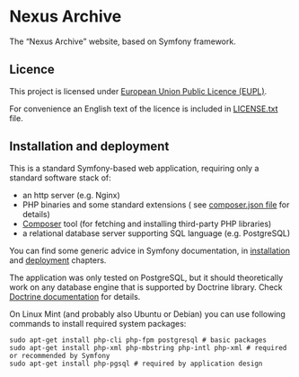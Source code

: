 # Nexus Archive

The <q>Nexus Archive</q> website, based on Symfony framework.

## Licence

This project is licensed under [European Union Public Licence (EUPL)][EUPL].

For convenience an English text of the licence is included
in [LICENSE.txt](LICENSE.txt) file.

## Installation and deployment

This is a standard Symfony-based web application, requiring only a standard
software stack of:

- an http server (e.g. Nginx)
- PHP binaries and some standard extensions (
  see [composer.json file](composer.json) for details)
- [Composer][Composer] tool (for fetching and installing third-party PHP
  libraries)
- a relational database server supporting SQL language (e.g. PostgreSQL)

You can find some generic advice in Symfony documentation,
in [installation][SymfonyInstallation]
and [deployment][SymfonyDeployment] chapters.

The application was only tested on PostgreSQL, but it should theoretically work
on any database engine that is supported by Doctrine library.
Check [Doctrine documentation][DoctrineVendors] for details.

On Linux Mint (and probably also Ubuntu or Debian) you can use following
commands to install required system packages:

```shell
sudo apt-get install php-cli php-fpm postgresql # basic packages
sudo apt-get install php-xml php-mbstring php-intl php-xml # required or recommended by Symfony
sudo apt-get install php-pgsql # required by application design
```

[EUPL]:
https://joinup.ec.europa.eu/collection/eupl/eupl-text-eupl-12

[Composer]:
https://getcomposer.org/

[SymfonyInstallation]:
https://symfony.com/doc/current/setup.html

[SymfonyDeployment]:
https://symfony.com/doc/current/deployment.html

[DoctrineVendors]:
https://www.doctrine-project.org/projects/doctrine-dbal/en/latest/reference/introduction.html
